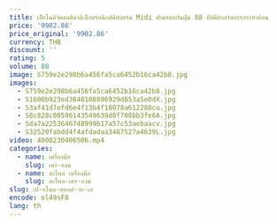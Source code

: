 ```yaml
---
title: เปียโนดิจิตอลสีดําอิเล็กทรอนิกส์คีย์บอร์ด Midi ฝาครอบกันฝุ่น 88 คีย์คีย์บอร์ดการกระทําค้อน
price: '9902.86'
price_original: '9902.86'
currency: THB
discount: ''
rating: 5
volume: 88
image: S759e2e298b6a456fa5ca6452b16ca42b8.jpg
images:
  - S759e2e298b6a456fa5ca6452b16ca42b8.jpg
  - S1600b923ed3640108896929d853a5e0dX.jpg
  - S3af41d7efd6e4f13b4f18078a612288cu.jpg
  - S8c828c00596143549639d0f708bb3fe6A.jpg
  - Sda7a2253646748999b17a57c53aebaacv.jpg
  - S32520fabdd4f4afdadaa3487527a4639L.jpg
video: 4000230406506.mp4
categories:
  - name: เครื่องมือ
    slug: เคร-องม
  - name: อะไหล่ เครื่องมือ
    slug: อะไหล-เคร-องม
slug: เป-ยโนด-ตอลส-าอ-เล
encode: ol49sF8
lang: th
---
```

  